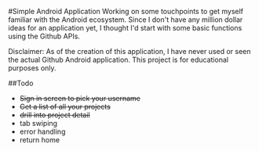 #Simple Android Application
Working on some touchpoints to get myself familiar with the Android ecosystem. Since I don't have any million dollar ideas for an application yet, I thought I'd start with some basic functions using the Github APIs.

Disclaimer: As of the creation of this application, I have never used or seen the actual Github Android application. This project is for educational purposes only.

##Todo
 - ~~Sign in screen to pick your username~~
 - ~~Get a list of all your projects~~
 - ~~drill into project detail~~
 - tab swiping
 - error handling
 - return home
